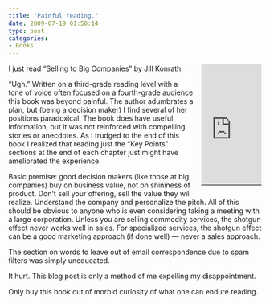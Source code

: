 ```yaml
---
title: "Painful reading."
date: 2009-07-19 01:50:14
type: post
categories:
- Books
---
```


<div style="float:right; margin-left:1em; margin-bottom:1em; border-bottom: 1px solid black"><iframe src="https://rcm.amazon.com/e/cm?lt1=_blank&bc1=000000&IS2=1&bg1=FFFFFF&fc1=000000&lc1=0000FF&t=lethargy-20&o=1&p=8&l=as1&m=amazon&f=ifr&md=10FE9736YVPPT7A0FBG2&asins=1419515624" style="width:120px;height:240px;" scrolling="no" marginwidth="0" marginheight="0" frameborder="0"></iframe></div>  <p>I just read &#8220;Selling to Big Companies&#8221; by Jill Konrath.</p>  <p>&#8220;Ugh.&#8221;  Written on a third-grade reading level with a tone of voice often focused on a fourth-grade audience this book was beyond painful.  The author adumbrates a plan, but (being a decision maker) I find several of her positions paradoxical.  The book does have useful information, but it was not reinforced with compelling stories or anecdotes.  As I trudged to the end of this book I realized that reading just the &#8220;Key Points&#8221; sections at the end of each chapter just might have ameliorated the experience.</p>  <p>Basic premise: good decision makers (like those at big companies) buy on business value, not on shininess of product.  Don't sell your offering, sell the value they will realize.  Understand the company and personalize the pitch.  All of this should be obvious to anyone who is even considering taking a meeting with a large corporation.  Unless you are selling commodity services, the shotgun effect never works well in sales.  For specialized services, the shotgun effect can be a good marketing approach (if done well) &#8212; never a sales approach.</p>  <p>The section on words to leave out of email correspondence due to spam filters was simply uneducated.</p>  <p>It hurt.  This blog post is only a method of me expelling my disappointment.</p>  <p>Only buy this book out of morbid curiosity of what one can endure reading.</p>
